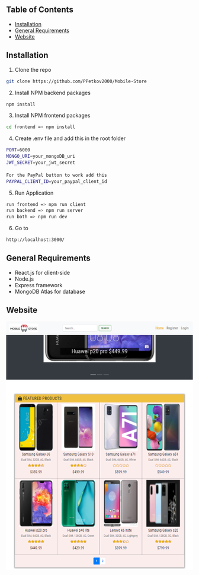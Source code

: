 ## Table of Contents

* [Installation](#installation)
* [General Requirements](#general-requirements)
* [Website](#website)

## Installation

1. Clone the repo
```sh
git clone https://github.com/PPetkov2000/Mobile-Store
```
2. Install NPM backend packages
```sh
npm install
```
3. Install NPM frontend packages
```sh
cd frontend => npm install
```
4. Create .env file and add this in the root folder
```sh
PORT=6000
MONGO_URI=your_mongoDB_uri
JWT_SECRET=your_jwt_secret

For the PayPal button to work add this
PAYPAL_CLIENT_ID=your_paypal_client_id
```
5. Run Application
```sh
run frontend => npm run client
run backend => npm run server
run both => npm run dev
```
6. Go to
```sh
http://localhost:3000/
```

## General Requirements

- React.js for client-side
- Node.js
- Express framework 
- MongoDB Atlas for database

## Website

![Game Zone](https://github.com/PPetkov2000/Mobile-Store/blob/main/app-view2.PNG)
